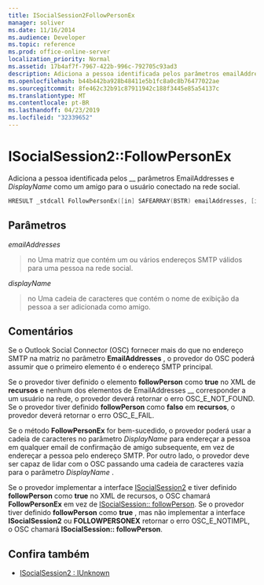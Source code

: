 ```yaml
---
title: ISocialSession2FollowPersonEx
manager: soliver
ms.date: 11/16/2014
ms.audience: Developer
ms.topic: reference
ms.prod: office-online-server
localization_priority: Normal
ms.assetid: 17b4af7f-7967-422b-996c-792705c93ad3
description: Adiciona a pessoa identificada pelos parâmetros emailAddresses e displayName como um amigo para o usuário conectado na rede social.
ms.openlocfilehash: b44b442ba928b48411e5b1fc8a0c8b76477022ae
ms.sourcegitcommit: 8fe462c32b91c87911942c188f3445e85a54137c
ms.translationtype: MT
ms.contentlocale: pt-BR
ms.lasthandoff: 04/23/2019
ms.locfileid: "32339652"
---
```

# <a name="isocialsession2followpersonex"></a>ISocialSession2::FollowPersonEx

Adiciona a pessoa identificada pelos __ parâmetros EmailAddresses e _DisplayName_ como um amigo para o usuário conectado na rede social. 
  
```cpp
HRESULT _stdcall FollowPersonEx([in] SAFEARRAY(BSTR) emailAddresses, [in] BSTR displayName);
```

## <a name="parameters"></a>Parâmetros

_emailAddresses_
  
> no Uma matriz que contém um ou vários endereços SMTP válidos para uma pessoa na rede social.
    
_displayName_
  
> no Uma cadeia de caracteres que contém o nome de exibição da pessoa a ser adicionada como amigo.
    
## <a name="remarks"></a>Comentários

Se o Outlook Social Connector (OSC) fornecer mais do que no endereço SMTP na matriz no parâmetro **EmailAddresses** , o provedor do OSC poderá assumir que o primeiro elemento é o endereço SMTP principal. 
  
Se o provedor tiver definido o elemento **followPerson** como **true** no XML de **recursos** e nenhum dos elementos de EmailAddresses __ corresponder a um usuário na rede, o provedor deverá retornar o erro OSC_E_NOT_FOUND. Se o provedor tiver definido **followPerson** como **falso** em **recursos**, o provedor deverá retornar o erro OSC_E_FAIL. 
  
Se o método **FollowPersonEx** for bem-sucedido, o provedor poderá usar a cadeia de caracteres no parâmetro _DisplayName_ para endereçar a pessoa em qualquer email de confirmação de amigo subsequente, em vez de endereçar a pessoa pelo endereço SMTP. Por outro lado, o provedor deve ser capaz de lidar com o OSC passando uma cadeia de caracteres vazia para o parâmetro _DisplayName_ . 
  
Se o provedor implementar a interface [ISocialSession2](isocialsession2iunknown.md) e tiver definido **followPerson** como **true** no XML de recursos, o OSC chamará **FollowPersonEx** em vez de [ISocialSession:: followPerson](isocialsession-followperson.md). Se o provedor tiver definido **followPerson** como **true** , mas não implementar a interface **ISocialSession2** ou **FOLLOWPERSONEX** retornar o erro OSC_E_NOTIMPL, o OSC chamará **ISocialSession:: followPerson**.
  
## <a name="see-also"></a>Confira também

- [ISocialSession2 : IUnknown](isocialsession2iunknown.md)

